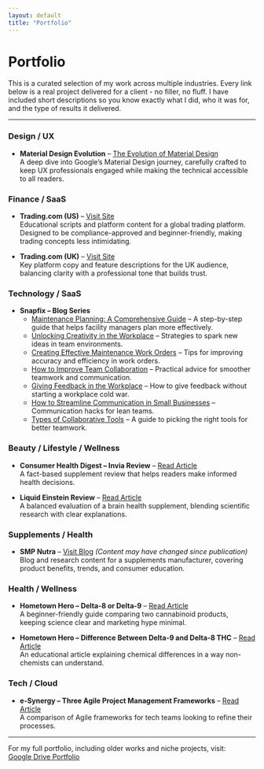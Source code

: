 ```yaml
---
layout: default
title: "Portfolio"
---
```


# Portfolio

This is a curated selection of my work across multiple industries. Every link below is a real project delivered for a client - no filler, no fluff. I have included short descriptions so you know exactly what I did, who it was for, and the type of results it delivered.  

---

### Design / UX
- **Material Design Evolution** – [The Evolution of Material Design](https://1brand.design/blog/the-evolution-of-material-design/)  
  A deep dive into Google’s Material Design journey, carefully crafted to keep UX professionals engaged while making the technical accessible to all readers.  

### Finance / SaaS
- **Trading.com (US)** – [Visit Site](https://www.trading.com/us/)  
  Educational scripts and platform content for a global trading platform. Designed to be compliance-approved and beginner-friendly, making trading concepts less intimidating.  

- **Trading.com (UK)** – [Visit Site](https://www.trading.com/uk/)  
  Key platform copy and feature descriptions for the UK audience, balancing clarity with a professional tone that builds trust.  

### Technology / SaaS
- **Snapfix – Blog Series**  
  - [Maintenance Planning: A Comprehensive Guide](https://snapfix.com/news/maintenance-planning-a-comprehensive-guide) – A step-by-step guide that helps facility managers plan more effectively.  
  - [Unlocking Creativity in the Workplace](https://snapfix.com/news/unlocking-creativity-in-the-workplace) – Strategies to spark new ideas in team environments.  
  - [Creating Effective Maintenance Work Orders](https://snapfix.com/news/creating-effective-maintenance-work-order) – Tips for improving accuracy and efficiency in work orders.  
  - [How to Improve Team Collaboration](https://snapfix.com/news/how-to-improve-team-collaboration) – Practical advice for smoother teamwork and communication.  
  - [Giving Feedback in the Workplace](https://snapfix.com/news/giving-feedback-in-the-workplace) – How to give feedback without starting a workplace cold war.  
  - [How to Streamline Communication in Small Businesses](https://snapfix.com/news/how-to-streamline-communication-in-small-businesses) – Communication hacks for lean teams.  
  - [Types of Collaborative Tools](https://snapfix.com/news/types-of-collaborative-tools) – A guide to picking the right tools for better teamwork.  

### Beauty / Lifestyle / Wellness
- **Consumer Health Digest – Invia Review** – [Read Article](https://www.consumerhealthdigest.com/brain-enhancement-supplements/invia-review.html)  
  A fact-based supplement review that helps readers make informed health decisions.  

- **Liquid Einstein Review** – [Read Article](https://www.consumerhealthdigest.com/brain-enhancement-supplements/liquid-einstein.html)  
  A balanced evaluation of a brain health supplement, blending scientific research with clear explanations.  

### Supplements / Health
- **SMP Nutra** – [Visit Blog](https://smpnutra.com/blog) *(Content may have changed since publication)*  
  Blog and research content for a supplements manufacturer, covering product benefits, trends, and consumer education.  

### Health / Wellness
- **Hometown Hero – Delta-8 or Delta-9** – [Read Article](https://hometownhero.com/learn/delta-8-or-delta-9-what-is-stronger/)  
  A beginner-friendly guide comparing two cannabinoid products, keeping science clear and marketing hype minimal.  

- **Hometown Hero – Difference Between Delta-9 and Delta-8 THC** – [Read Article](https://hometownhero.com/learn/what-is-the-difference-between-delta-9-and-delta-8-thc/)  
  An educational article explaining chemical differences in a way non-chemists can understand.  

### Tech / Cloud
- **e-Synergy – Three Agile Project Management Frameworks** – [Read Article](https://esynergy.co.uk/blogs/three-agile-project-management-frameworks-you-should-consider/)  
  A comparison of Agile frameworks for tech teams looking to refine their processes.

---

For my full portfolio, including older works and niche projects, visit:  
[Google Drive Portfolio](https://drive.google.com/drive/folders/1QrFGUCjw7DxPsuMufFHRsB6tc9iz1Ao1?usp=drive_link)
